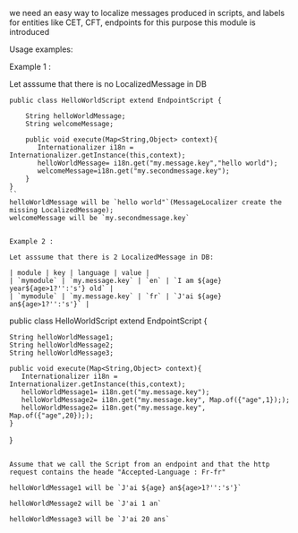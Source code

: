 we need an easy way to localize messages produced in scripts, and labels for entities like CET, CFT, endpoints for this purpose this module is introduced


Usage examples: 


Example 1 :

Let asssume that there is no LocalizedMessage in DB
```
public class HelloWorldScript extend EndpointScript {

    String helloWorldMessage;
    String welcomeMessage;

    public void execute(Map<String,Object> context){
       Internationalizer i18n = Internationalizer.getInstance(this,context);
       helloWorldMessage= i18n.get("my.message.key","hello world");
       welcomeMessage=i18n.get("my.secondmessage.key");
    }
}
``
helloWorldMessage will be `hello world"`(MessageLocalizer create the missing LocalizedMessage);
welcomeMessage will be `my.secondmessage.key`


Example 2 :

Let asssume that there is 2 LocalizedMessage in DB:

| module | key | language | value |
| `mymodule` | `my.message.key` | `en` | `I am ${age} year${age>1?'':'s'} old` |
| `mymodule` | `my.message.key` | `fr` | `J'ai ${age} an${age>1?'':'s'}` |

```
public class HelloWorldScript extend EndpointScript {

    String helloWorldMessage1;
    String helloWorldMessage2;
    String helloWorldMessage3;

    public void execute(Map<String,Object> context){
       Internationalizer i18n = Internationalizer.getInstance(this,context);
       helloWorldMessage1= i18n.get("my.message.key");
       helloWorldMessage2= i18n.get("my.message.key", Map.of({"age",1}););
       helloWorldMessage2= i18n.get("my.message.key", Map.of({"age",20}););
    }
}
```

Assume that we call the Script from an endpoint and that the http request contains the heade "Accepted-Language : Fr-fr"

helloWorldMessage1 will be `J'ai ${age} an${age>1?'':'s'}`

helloWorldMessage2 will be `J'ai 1 an`

helloWorldMessage3 will be `J'ai 20 ans`
